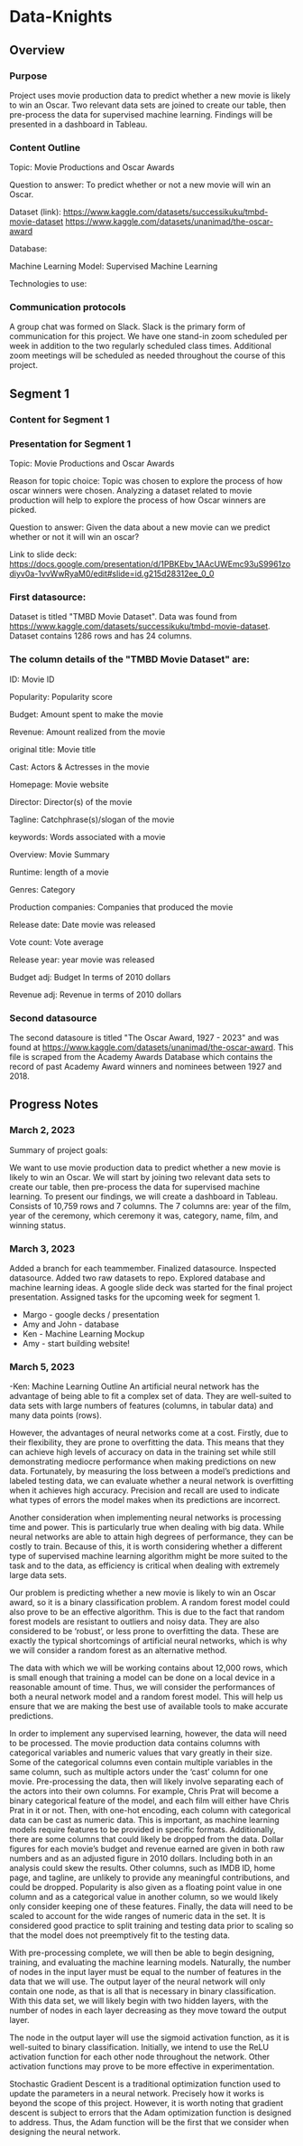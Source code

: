 # Data-Knights

## Overview

### Purpose
Project uses movie production data to predict whether a new movie is likely to win an Oscar. Two relevant data sets are joined to create our table, then pre-process the data for supervised machine learning. Findings will be presented in a dashboard in Tableau.

### Content Outline

Topic: Movie Productions and Oscar Awards

Question to answer: To predict whether or not a new movie will win an Oscar. 

Dataset (link):
https://www.kaggle.com/datasets/successikuku/tmbd-movie-dataset
https://www.kaggle.com/datasets/unanimad/the-oscar-award

Database:

Machine Learning Model: Supervised Machine Learning

Technologies to use:

### Communication protocols
A group chat was formed on Slack. Slack is the primary form of communication for this project. We have one stand-in zoom scheduled per week in addition to the two regularly scheduled class times. Additional zoom meetings will be scheduled as needed throughout the course of this project.

## Segment 1


### Content for Segment 1

### Presentation for Segment 1

Topic: Movie Productions and Oscar Awards

Reason for topic choice: Topic was chosen to explore the process of how oscar winners were chosen. Analyzing a dataset related to movie production will help to explore the process of how Oscar winners are picked.

Question to answer: Given the data about a new movie can we predict whether or not it will win an oscar? 

Link to slide deck: https://docs.google.com/presentation/d/1PBKEbv_1AAcUWEmc93uS9961zodiyv0a-1vvWwRyaM0/edit#slide=id.g215d28312ee_0_0

### First datasource:
Dataset is titled "TMBD Movie Dataset". Data was found from https://www.kaggle.com/datasets/successikuku/tmbd-movie-dataset. Dataset contains 1286 rows and has 24 columns. 

### The column details of the "TMBD Movie Dataset" are:

ID: Movie ID

Popularity: Popularity score

Budget: Amount spent to make the movie

Revenue: Amount realized from the movie

original title: Movie title

Cast: Actors & Actresses in the movie

Homepage: Movie website

Director: Director(s) of the movie

Tagline: Catchphrase(s)/slogan of the movie

keywords: Words associated with a movie

Overview: Movie Summary

Runtime: length of a movie

Genres: Category

Production companies: Companies that produced the movie

Release date: Date movie was released

Vote count: Vote average

Release year: year movie was released

Budget adj: Budget In terms of 2010 dollars

Revenue adj: Revenue in terms of 2010 dollars

### Second datasource

The second datasoure is titled "The Oscar Award, 1927 - 2023" and was found at https://www.kaggle.com/datasets/unanimad/the-oscar-award. This file is scraped from the Academy Awards Database which contains the record of past Academy Award winners and nominees between 1927 and 2018.

## Progress Notes

### March 2, 2023

Summary of project goals:

We want to use movie production data to predict whether a new movie is likely to win an Oscar. We will start by joining two relevant data sets to create our table, then pre-process the data for supervised machine learning. To present our findings, we will create a dashboard in Tableau. Consists of 10,759 rows and 7 columns. The 7 columns are: year of the film, year of the ceremony, which ceremony it was, category, name, film, and winning status. 



### March 3, 2023

Added a branch for each teammember. Finalized datasource. Inspected datasource. Added two raw datasets to repo. Explored database and machine learning ideas. A google slide deck was started for the final project presentation. Assigned tasks for the upcoming week for segment 1.
* Margo - google decks / presentation
* Amy and John - database
* Ken -  Machine Learning Mockup
* Amy - start building website!

### March 5, 2023
-Ken: Machine Learning Outline
An artificial neural network has the advantage of being able to fit a complex set of data. They are well-suited to data sets with large numbers of features (columns, in tabular data) and many data points (rows). 

However, the advantages of neural networks come at a cost. Firstly, due to their flexibility, they are prone to overfitting the data. This means that they can achieve high levels of accuracy on data in the training set while still demonstrating mediocre performance when making predictions on new data. Fortunately, by measuring the loss between a model’s predictions and labeled testing data, we can evaluate whether a neural network is overfitting when it achieves high accuracy. Precision and recall are used to indicate what types of errors the model makes when its predictions are incorrect. 

Another consideration when implementing neural networks is processing time and power. This is particularly true when dealing with big data. While neural networks are able to attain high degrees of performance, they can be costly to train. Because of this, it is worth considering whether a different type of supervised machine learning algorithm might be more suited to the task and to the data, as efficiency is critical when dealing with extremely large data sets. 

Our problem is predicting whether a new movie is likely to win an Oscar award, so it is a binary classification problem. A random forest model could also prove to be an effective algorithm. This is due to the fact that random forest models are resistant to outliers and noisy data. They are also considered to be ‘robust’, or less prone to overfitting the data. These are exactly the typical shortcomings of artificial neural networks, which is why we will consider a random forest as an alternative method. 

The data with which we will be working contains about 12,000 rows, which is small enough that training a model can be done on a local device in a reasonable amount of time. Thus, we will consider the performances of both a neural network model and a random forest model. This will help us ensure that we are making the best use of available tools to make accurate predictions. 

In order to implement any supervised learning, however, the data will need to be processed. The movie production data contains columns with categorical variables and numeric values that vary greatly in their size. Some of the categorical columns even contain multiple variables in the same column, such as multiple actors under the ‘cast’ column for one movie. Pre-processing the data, then will likely involve separating each of the actors into their own columns. For example, Chris Prat will become a binary categorical feature of the model, and each film will either have Chris Prat in it or not. Then, with one-hot encoding, each column with categorical data can be cast as numeric data. This is important, as machine learning models require features to be provided in specific formats. Additionally, there are some columns that could likely be dropped from the data. Dollar figures for each movie’s budget and revenue earned are given in both raw numbers and as an adjusted figure in 2010 dollars. Including both in an analysis could skew the results. Other columns, such as IMDB ID, home page, and tagline, are unlikely to provide any meaningful contributions, and could be dropped. Popularity is also given as a floating point value in one column and as a categorical value in another column, so we would likely only consider keeping one of these features. Finally, the data will need to be scaled to account for the wide ranges of numeric data in the set. It is considered good practice to split training and testing data prior to scaling so that the model does not preemptively fit to the testing data.

With pre-processing complete, we will then be able to begin designing, training, and evaluating the machine learning models. Naturally, the number of nodes in the input layer must be equal to the number of features in the data that we will use. The output layer of the neural network will only contain one node, as that is all that is necessary in binary classification. With this data set, we will likely begin with two hidden layers, with the number of nodes in each layer decreasing as they move toward the output layer. 

The node in the output layer will use the sigmoid activation function, as it is well-suited to binary classification. Initially, we intend to use the ReLU activation function for each other node throughout the network. Other activation functions may prove to be more effective in experimentation. 

Stochastic Gradient Descent is a traditional optimization function used to update the parameters in a neural network. Precisely how it works is beyond the scope of this project. However, it is worth noting that gradient descent is subject to errors that the Adam optimization function is designed to address. Thus, the Adam function will be the first that we consider when designing the neural network.


